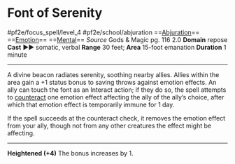# Font of Serenity
#pf2e/focus_spell/level_4 #pf2e/school/abjuration 
==[Abjuration](Abjuration.md)== ==[Emotion](Emotion.md)== ==[Mental](Mental.md)==
*Source* Gods & Magic pg. 116 2.0
**Domain** repose
**Cast** ►► somatic, verbal
**Range** 30 feet; **Area** 15-foot emanation
**Duration** 1 minute

---
A divine beacon radiates serenity, soothing nearby allies. Allies within the area gain a +1 status bonus to saving throws against emotion effects. An ally can touch the font as an Interact action; if they do so, the spell attempts to [counteract](Counteracting.md) one emotion effect affecting the ally of the ally’s choice, after which that emotion effect is temporarily immune for 1 day. 

If the spell succeeds at the counteract check, it removes the emotion effect from your ally, though not from any other creatures the effect might be affecting.

<hr>

**Heightened (+4)** The bonus increases by 1.